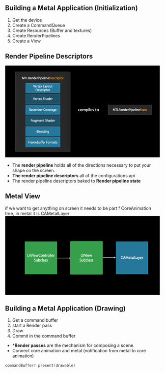 ## Building a Metal Application (Initialization)
1) Get the device
2) Create a CommandQueue
3) Create Resources (Buffer and textures)
4) Create RenderPipelines
5) Create a View

## Render Pipeline Descriptors
![](attachments/render-pipeline.png)
* The **render pipeline** holds all of the directions necessary to put your shape on the screen.
* **The render pipeline descriptors** all of the configurations api
* The render pipeline descriptors baked to **Render pipeline state**

## Metal View
if we want to get anything on screen it needs to be part f CoreAnimation tree, in metal it is CAMetalLayer
![](attachments/metal-view.png)

## Building a Metal Application (Drawing)

1) Get a command buffer
2) start a Render pass
3) Draw
4) Commit in the command buffer

* ***Render passes** are the mechanism for composing a scene.
* Connect core animation and metal (notification from metal to core animation)
```Swift
commandBuffer?.present(drawable)
```
